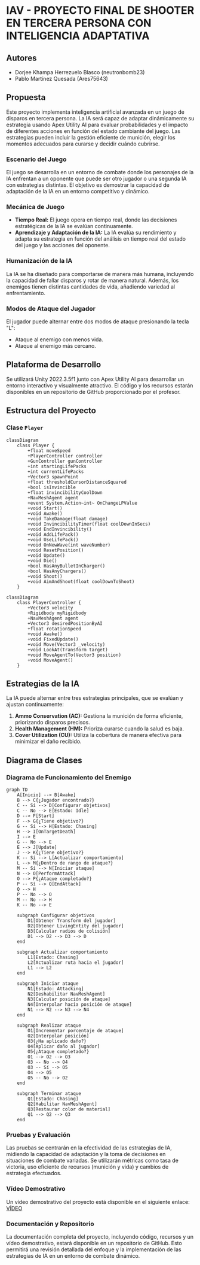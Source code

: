 # IAV - PROYECTO FINAL DE SHOOTER EN TERCERA PERSONA CON INTELIGENCIA ADAPTATIVA

## Autores
- Dorjee Khampa Herrezuelo Blasco (neutronbomb23)
- Pablo Martínez Quesada (Ares75643)

## Propuesta
Este proyecto implementa inteligencia artificial avanzada en un juego de disparos en tercera persona. La IA será capaz de adaptar dinámicamente su estrategia usando Apex Utility AI para evaluar probabilidades y el impacto de diferentes acciones en función del estado cambiante del juego. Las estrategias pueden incluir la gestión eficiente de munición, elegir los momentos adecuados para curarse y decidir cuándo cubrirse.

### Escenario del Juego
El juego se desarrolla en un entorno de combate donde los personajes de la IA enfrentan a un oponente que puede ser otro jugador o una segunda IA con estrategias distintas. El objetivo es demostrar la capacidad de adaptación de la IA en un entorno competitivo y dinámico.

### Mecánica de Juego
- **Tiempo Real:** El juego opera en tiempo real, donde las decisiones estratégicas de la IA se evalúan continuamente.
- **Aprendizaje y Adaptación de la IA:** La IA evalúa su rendimiento y adapta su estrategia en función del análisis en tiempo real del estado del juego y las acciones del oponente.

### Humanización de la IA
La IA se ha diseñado para comportarse de manera más humana, incluyendo la capacidad de fallar disparos y rotar de manera natural. Además, los enemigos tienen distintas cantidades de vida, añadiendo variedad al enfrentamiento.

### **Modos de Ataque del Jugador**
El jugador puede alternar entre dos modos de ataque presionando la tecla "L":
- Ataque al enemigo con menos vida.
- Ataque al enemigo más cercano.

## Plataforma de Desarrollo
Se utilizará Unity 2022.3.5f1 junto con Apex Utility AI para desarrollar un entorno interactivo y visualmente atractivo. El código y los recursos estarán disponibles en un repositorio de GitHub proporcionado por el profesor.

## Estructura del Proyecto
### Clase `Player`
```mermaid
classDiagram
    class Player {
        +float moveSpeed
        +PlayerController controller
        +GunController gunController
        +int startingLifePacks
        +int currentLifePacks
        +Vector3 spawnPoint
        +float thresholdCursorDistanceSquared
        +bool isInvincible
        +float invincibilityCoolDown
        +NavMeshAgent agent
        +event System.Action~int~ OnChangeLPValue
        +void Start()
        +void Awake()
        +void TakeDamage(float damage)
        +void InvincibilityTimer(float coolDownInSecs)
        +void EndInvincibility()
        +void AddLifePack()
        +void UseLifePack()
        +void OnNewWave(int waveNumber)
        +void ResetPosition()
        +void Update()
        +void Die()
        +bool HasAnyBulletInCharger()
        +bool HasAnyChargers()
        +void Shoot()
        +void AimAndShoot(float coolDownToShoot)
    }
```

```mermaid
classDiagram
    class PlayerController {
        +Vector3 velocity
        +Rigidbody myRigidbody
        +NavMeshAgent agent
        +Vector3 desiredPositionByAI
        +float rotationSpeed
        +void Awake()
        +void FixedUpdate()
        +void Move(Vector3 _velocity)
        +void LookAt(Transform target)
        +void MoveAgentTo(Vector3 position)
        +void MoveAgent()
    }

```

</details>

## Estrategias de la IA
La IA puede alternar entre tres estrategias principales, que se evalúan y ajustan continuamente:
1. **Ammo Conservation (AC):** Gestiona la munición de forma eficiente, priorizando disparos precisos.
2. **Health Management (HM):** Prioriza curarse cuando la salud es baja.
3. **Cover Utilization (CU):** Utiliza la cobertura de manera efectiva para minimizar el daño recibido.

## Diagrama de Clases
### Diagrama de Funcionamiento del Enemigo
```mermaid
graph TD
    A[Inicio] --> B[Awake]
    B --> C{¿Jugador encontrado?}
    C -- Sí --> D[Configurar objetivos]
    C -- No --> E[Estado: Idle]
    D --> F[Start]
    F --> G{¿Tiene objetivo?}
    G -- Sí --> H[Estado: Chasing]
    H --> I[OnTargetDeath]
    I --> E
    G -- No --> E
    E --> J[Update]
    J --> K{¿Tiene objetivo?}
    K -- Sí --> L[Actualizar comportamiento]
    L --> M{¿Dentro de rango de ataque?}
    M -- Sí --> N[Iniciar ataque]
    N --> O[PerformAttack]
    O --> P{¿Ataque completado?}
    P -- Sí --> Q[EndAttack]
    Q --> H
    P -- No --> O
    M -- No --> H
    K -- No --> E

    subgraph Configurar objetivos
        D1[Obtener Transform del jugador]
        D2[Obtener LivingEntity del jugador]
        D3[Calcular radios de colisión]
        D1 --> D2 --> D3 --> D
    end

    subgraph Actualizar comportamiento
        L1[Estado: Chasing]
        L2[Actualizar ruta hacia el jugador]
        L1 --> L2
    end

    subgraph Iniciar ataque
        N1[Estado: Attacking]
        N2[Deshabilitar NavMeshAgent]
        N3[Calcular posición de ataque]
        N4[Interpolar hacia posición de ataque]
        N1 --> N2 --> N3 --> N4
    end

    subgraph Realizar ataque
        O1[Incrementar porcentaje de ataque]
        O2[Interpolar posición]
        O3{¿Ha aplicado daño?}
        O4[Aplicar daño al jugador]
        O5{¿Ataque completado?}
        O1 --> O2 --> O3
        O3 -- No --> O4
        O3 -- Sí --> O5
        O4 --> O5
        O5 -- No --> O2
    end

    subgraph Terminar ataque
        Q1[Estado: Chasing]
        Q2[Habilitar NavMeshAgent]
        Q3[Restaurar color de material]
        Q1 --> Q2 --> Q3
    end
```


### Pruebas y Evaluación
Las pruebas se centrarán en la efectividad de las estrategias de IA, midiendo la capacidad de adaptación y la toma de decisiones en situaciones de combate variadas. Se utilizarán métricas como tasa de victoria, uso eficiente de recursos (munición y vida) y cambios de estrategia efectuados.

### Vídeo Demostrativo
Un vídeo demostrativo del proyecto está disponible en el siguiente enlace: [VÍDEO]([https://www.youtube.com/watch?v=qEx45w1X3bc](https://youtu.be/kJgEEXlvNuI))


### Documentación y Repositorio
La documentación completa del proyecto, incluyendo código, recursos y un vídeo demostrativo, estará disponible en un repositorio de GitHub. Esto permitirá una revisión detallada del enfoque y la implementación de las estrategias de IA en un entorno de combate dinámico.
